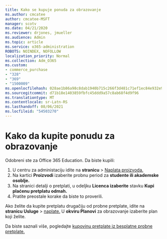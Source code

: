 ```yaml
---
title: Kako se kupuje ponuda za obrazovanje
ms.author: cmcatee
author: cmcatee-MSFT
manager: scotv
ms.date: 04/21/2020
ms.reviewer: drjones, jmueller
ms.audience: Admin
ms.topic: article
ms.service: o365-administration
ROBOTS: NOINDEX, NOFOLLOW
localization_priority: Normal
ms.collection: Adm_O365
ms.custom:
- commerce_purchase
- "328"
- "369"
- "1500009"
ms.openlocfilehash: 028ae1b86a98c8dab1940b715c266f3d481c71ef1ec84e932e9c74817bccdef5
ms.sourcegitcommit: d71b18e1403859fbfc45ddd9a57c8ab68f4d9f96
ms.translationtype: MT
ms.contentlocale: sr-Latn-RS
ms.lasthandoff: 08/06/2021
ms.locfileid: "54503270"
---
```

# <a name="how-to-purchase-an-education-offer"></a>Kako da kupite ponudu za obrazovanje

Odobreni ste za Office 365 Education. Da biste kupili:
  
1. U centru za administaciju idite na **stranicu** \> [Naplata proizvoda.](https://go.microsoft.com/fwlink/p/?linkid=842054)
2. Na kartici **Proizvodi** izaberite probnu period za **studente ili akademske osoblje.**
3. Na stranici detalji o pretplati, u odeljku **Licenca izaberite** stavku **Kupi plaćenu pretplatu odmah.**
4. Pratite preostale korake da biste to proverili.

Ako želite da kupite pretplatu drugačiju od probne pretplate, idite na **stranicu Usluge** \> [naplate.](https://go.microsoft.com/fwlink/p/?linkid=868433) U **okviru Planovi** za obrazovanje izaberite plan koji želite.

Da biste saznali više, pogledajte [kupovinu pretplate iz besplatne probne pretplate.](/microsoft-365/commerce/try-or-buy-microsoft-365#buy-a-subscription-from-your-free-trial)